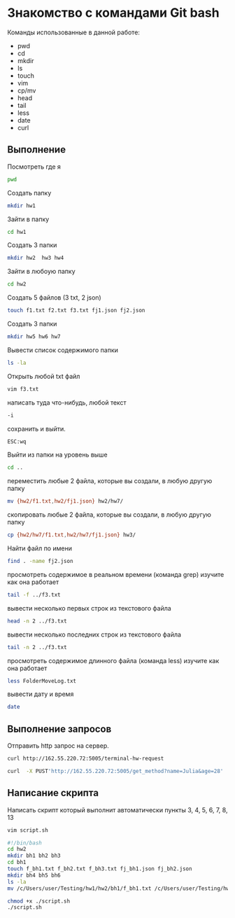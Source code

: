 
# Знакомство с командами Git bash

Команды использованные в данной работе:
- pwd
- cd
- mkdir
- ls
- touch
- vim
- cp/mv
- head
- tail
- less
- date
- curl
## Выполнение
Посмотреть где я
```sh
pwd
```
Создать папку
```sh
mkdir hw1
```
Зайти в папку
```sh
cd hw1
```
Создать 3 папки
```sh
mkdir hw2  hw3 hw4
```
Зайти в любоую папку
```sh
cd hw2
```
Создать 5 файлов (3 txt, 2 json)
```sh
touch f1.txt f2.txt f3.txt fj1.json fj2.json
```
Создать 3 папки
```sh
mkdir hw5 hw6 hw7
```
Вывести список содержимого папки
```sh
ls -la
```
Открыть любой txt файл
```sh
vim f3.txt
```
написать туда что-нибудь, любой текст
```sh
-i
```
сохранить и выйти.
```sh
ESC:wq
```
Выйти из папки на уровень выше
```sh
cd ..
```
переместить любые 2 файла, которые вы создали, в любую другую папку
```sh
mv {hw2/f1.txt,hw2/fj1.json} hw2/hw7/
```
скопировать любые 2 файла, которые вы создали, в любую другую папку
```sh
cp {hw2/hw7/f1.txt,hw2/hw7/fj1.json} hw3/
```
Найти файл по имени
```sh
find . -name fj2.json
```
просмотреть содержимое в реальном времени (команда grep) изучите как она работает
```sh
tail -f ../f3.txt
```
вывести несколько первых строк из текстового файла
```sh
head -n 2 ../f3.txt
```
вывести несколько последних строк из текстового файла
```sh
tail -n 2 ../f3.txt
```
просмотреть содержимое длинного файла (команда less) изучите как она работает
```sh
less FolderMoveLog.txt
```
вывести дату и время
```sh
date
```
## Выполнение запросов 
Отправить http запрос на сервер.
```sh
curl http://162.55.220.72:5005/terminal-hw-request
```
```sh
curl  -X PUST'http://162.55.220.72:5005/get_method?name=Julia&age=28'
```
## Написание скрипта
Написать скрипт который выполнит автоматически пункты 3, 4, 5, 6, 7, 8, 13
```sh
vim script.sh

#!/bin/bash
cd hw2
mkdir bh1 bh2 bh3
cd bh1
touch f_bh1.txt f_bh2.txt f_bh3.txt fj_bh1.json fj_bh2.json
mkdir bh4 bh5 bh6
ls -la
mv /c/Users/user/Testing/hw1/hw2/bh1/f_bh1.txt /c/Users/user/Testing/hw1/hw2/bh1/fj_bh1.json /c/Users/user/Testing/hw1/

chmod +x ./script.sh
./script.sh
```


